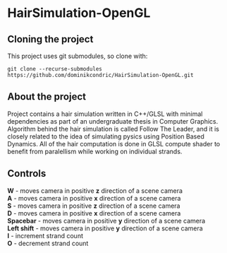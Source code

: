 # HairSimulation-OpenGL
## Cloning the project
This project uses git submodules, so clone with:  
```
git clone --recurse-submodules https://github.com/dominikcondric/HairSimulation-OpenGL.git
```

## About the project
Project contains a hair simulation written in C++/GLSL with minimal dependencies as part of an undergraduate thesis in Computer Graphics. Algorithm behind the hair simulation is called Follow The Leader, and it is closely related to the idea of simulating pysics using Position Based Dynamics. All of the hair computation is done in GLSL compute shader to benefit from paralellism while working on individual strands.

## Controls
**W** - moves camera in positive **z** direction of a scene camera  
**A** - moves camera in positive **x** direction of a scene camera   
**S** - moves camera in positive **z** direction of a scene camera   
**D** - moves camera in positive **x** direction of a scene camera   
**Spacebar** - moves camera in positive **y** direction of a scene camera   
**Left shift** - moves camera in positive **y** direction of a scene camera  
**I** - increment strand count  
**O** - decrement strand count
